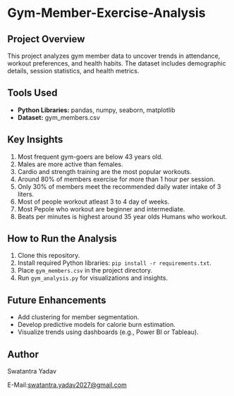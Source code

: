 # Gym-Member-Exercise-Analysis

## Project Overview
This project analyzes gym member data to uncover trends in attendance, workout preferences, and health habits. The dataset includes demographic details, session statistics, and health metrics.

## Tools Used
- **Python Libraries:** pandas, numpy, seaborn, matplotlib
- **Dataset:** gym_members.csv

## Key Insights
1. Most frequent gym-goers are below 43 years old.
2. Males are more active than females.
3. Cardio and strength training are the most popular workouts.
4. Around 80% of members exercise for more than 1 hour per session.
5. Only 30% of members meet the recommended daily water intake of 3 liters.
6. Most of people workout atleast 3 to 4 day of weeks.
7. Most Pepole who workout are beginner and intermediate.
8. Beats per minutes is highest around 35 year olds Humans who workout.

## How to Run the Analysis
1. Clone this repository.
2. Install required Python libraries: `pip install -r requirements.txt`.
3. Place `gym_members.csv` in the project directory.
4. Run `gym_analysis.py` for visualizations and insights.

## Future Enhancements
- Add clustering for member segmentation.
- Develop predictive models for calorie burn estimation.
- Visualize trends using dashboards (e.g., Power BI or Tableau).

## Author
Swatantra Yadav

E-Mail:swatantra.yadav2027@gmail.com
